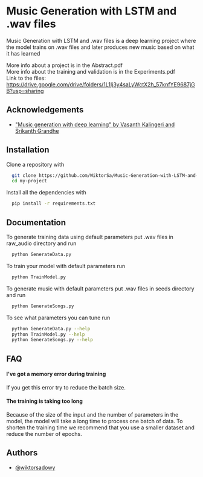 
# Music Generation with LSTM and .wav files

Music Generation with LSTM and .wav files is a deep learning project where the model trains on .wav files and later produces new music based on what it has learned

More info about a project is in the Abstract.pdf  
More info about the training and validation is in the Experiments.pdf  
Link to the files: https://drive.google.com/drive/folders/1L1Ij3y4saLyWctX2h_57knfYE9687jGB?usp=sharing  


## Acknowledgements

 - ["Music generation with deep learning" by Vasanth Kalingeri and Srikanth Grandhe](https://arxiv.org/abs/1612.04928)
  
## Installation

Clone a repository with

```bash
  git clone https://github.com/WiktorSa/Music-Generation-with-LSTM-and-.wav-files my-project
  cd my-project
```

Install all the dependencies with
```bash
  pip install -r requirements.txt
```


    
## Documentation

To generate training data using default parameters put .wav files in raw_audio directory and run

```bash
  python GenerateData.py
```

To train your model with default parameters run

```bash
  python TrainModel.py
```

To generate music with default parameters put .wav files in seeds directory and run

```bash
  python GenerateSongs.py
```

To see what parameters you can tune run

```bash
  python GenerateData.py --help
  python TrainModel.py --help
  python GenerateSongs.py --help
```
## FAQ

#### I've got a memory error during training

If you get this error try to reduce the batch size.

#### The training is taking too long

Because of the size of the input and the number of parameters in the model, the model will take a long time to process one batch of data.
To shorten the training time we recommend that you use a smaller dataset and reduce the number of epochs.

  
## Authors

- [@wiktorsadowy](https://github.com/WiktorSa)

  